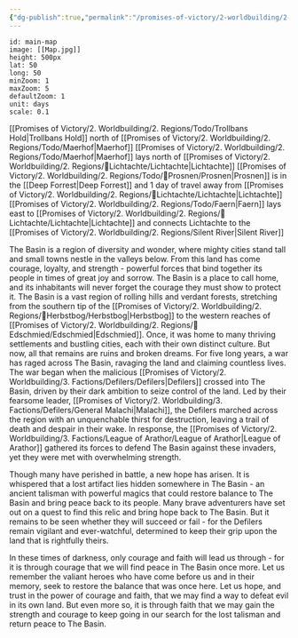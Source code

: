 ```yaml
---
{"dg-publish":true,"permalink":"/promises-of-victory/2-worldbuilding/2-regions/the-basin/","title":"The Basin","noteIcon":"Region"}
---
```



```leaflet
id: main-map
image: [[Map.jpg]]
height: 500px
lat: 50
long: 50
minZoom: 1
maxZoom: 5
defaultZoom: 1
unit: days
scale: 0.1
```

[[Promises of Victory/2. Worldbuilding/2. Regions/Todo/Trollbans Hold\|Trollbans Hold]] north of [[Promises of Victory/2. Worldbuilding/2. Regions/Todo/Maerhof\|Maerhof]]
[[Promises of Victory/2. Worldbuilding/2. Regions/Todo/Maerhof\|Maerhof]] lays north of [[Promises of Victory/2. Worldbuilding/2. Regions/🏰Lichtachte/Lichtachte\|Lichtachte]]
[[Promises of Victory/2. Worldbuilding/2. Regions/Todo/🏰Prosnen/Prosnen\|Prosnen]] is in the [[Deep Forrest\|Deep Forrest]] and 1 day of travel away from  [[Promises of Victory/2. Worldbuilding/2. Regions/🏰Lichtachte/Lichtachte\|Lichtachte]]
[[Promises of Victory/2. Worldbuilding/2. Regions/Todo/Faern\|Faern]] lays east to [[Promises of Victory/2. Worldbuilding/2. Regions/🏰Lichtachte/Lichtachte\|Lichtachte]] and connects Lichtachte to the [[Promises of Victory/2. Worldbuilding/2. Regions/Silent River\|Silent River]] 
  

The Basin is a region of diversity and wonder, where mighty cities stand tall and small towns nestle in the valleys below. From this land has come courage, loyalty, and strength - powerful forces that bind together its people in times of great joy and sorrow. The Basin is a place to call home, and its inhabitants will never forget the courage they must show to protect it.
The Basin is a vast region of rolling hills and verdant forests, stretching from the southern tip of the [[Promises of Victory/2. Worldbuilding/2. Regions/🏰Herbstbog/Herbstbog\|Herbstbog]] to the western reaches of [[Promises of Victory/2. Worldbuilding/2. Regions/🏰Edschmied/Edschmied\|Edschmied]]. Once, it was home to many thriving settlements and bustling cities, each with their own distinct culture. But now, all that remains are ruins and broken dreams. For five long years, a war has raged across The Basin, ravaging the land and claiming countless lives. The war began when the malicious [[Promises of Victory/2. Worldbuilding/3. Factions/Defilers/Defilers\|Defilers]] crossed into The Basin, driven by their dark ambition to seize control of the land. Led by their fearsome leader, [[Promises of Victory/2. Worldbuilding/3. Factions/Defilers/General Malachi\|Malachi]], the Defilers marched across the region with an unquenchable thirst for destruction, leaving a trail of death and despair in their wake. In response, the [[Promises of Victory/2. Worldbuilding/3. Factions/League of Arathor/League of Arathor\|League of Arathor]] gathered its forces to defend The Basin against these invaders, yet they were met with overwhelming strength.

Though many have perished in battle, a new hope has arisen. It is whispered that a lost artifact lies hidden somewhere in The Basin - an ancient talisman with powerful magics that could restore balance to The Basin and bring peace back to its people. Many brave adventurers have set out on a quest to find this relic and bring hope back to The Basin. But it remains to be seen whether they will succeed or fail - for the Defilers remain vigilant and ever-watchful, determined to keep their grip upon the land that is rightfully theirs.

In these times of darkness, only courage and faith will lead us through - for it is through courage that we will find peace in The Basin once more.  Let us remember the valiant heroes who have come before us and in their memory, seek to restore the balance that was once here. Let us hope, and trust in the power of courage and faith, that we may find a way to defeat evil in its own land.  But even more so, it is through faith that we may gain the strength and courage to keep going in our search for the lost talisman and return peace to The Basin.